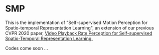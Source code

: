 # SMP
This is the implementation of "Self-supervised Motion Perception for Spatio-temporal Representation Learning", an extension of our previous CVPR 2020 paper, [Video Playback Rate Perception for Self-supervised Spatio-Temporal Representation Learning.](https://openaccess.thecvf.com/content_CVPR_2020/papers/Yao_Video_Playback_Rate_Perception_for_Self-Supervised_Spatio-Temporal_Representation_Learning_CVPR_2020_paper.html)

Codes come soon ...
